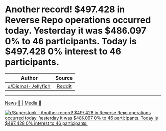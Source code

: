 Another record! $497.428 in Reverse Repo operations occurred today. Yesterday it was $486.097 0% to 46 participants. Today is $497.428 0% interest to 46 participants.
======================================================================================================================================================================

| Author       | Source       | 
| :-------------: |:-------------:|
|  [u/Dismal-Jellyfish](https://www.reddit.com/user/Dismal-Jellyfish/) | [Reddit](https://www.reddit.com/r/Superstonk/comments/nv9990/another_record_497428_in_reverse_repo_operations/) | 

---

[News 📰 | Media 📱](https://www.reddit.com/r/Superstonk/search?q=flair_name%3A%22News%20%F0%9F%93%B0%20%7C%20Media%20%F0%9F%93%B1%22&restrict_sr=1)

[![r/Superstonk - Another record! $497.428 in Reverse Repo operations occurred today. Yesterday it was $486.097 0% to 46 participants. Today is $497.428 0% interest to 46 participants.](https://preview.redd.it/5m9m4381s2471.png?width=960&crop=smart&auto=webp&s=5bd8612dc15fc022214b22ddaf67fa258944f806)](https://i.redd.it/5m9m4381s2471.png)
